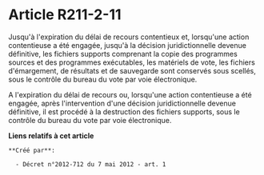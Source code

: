 # Article R211-2-11

Jusqu'à l'expiration du délai de recours contentieux et, lorsqu'une action contentieuse a été engagée, jusqu'à la décision
juridictionnelle devenue définitive, les fichiers supports comprenant la copie des programmes sources et des programmes
exécutables, les matériels de vote, les fichiers d'émargement, de résultats et de sauvegarde sont conservés sous scellés,
sous le contrôle du bureau du vote par voie électronique. 

A l'expiration du délai de recours ou, lorsqu'une action contentieuse a été engagée, après l'intervention d'une décision
juridictionnelle devenue définitive, il est procédé à la destruction des fichiers supports, sous le contrôle du bureau du
vote par voie électronique.

**Liens relatifs à cet article**

	**Créé par**:

	  - Décret n°2012-712 du 7 mai 2012 - art. 1

